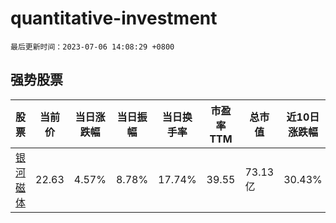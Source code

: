 # quantitative-investment

`最后更新时间：2023-07-06 14:08:29 +0800`

## 强势股票

|股票|当前价|当日涨跌幅|当日振幅|当日换手率|市盈率TTM|总市值|近10日涨跌幅|
|----|----|----|----|----|----|----|----|
|[银河磁体](https://xueqiu.com/S/SZ300127)|22.63|4.57%|8.78%|17.74%|39.55|73.13亿|30.43%|
